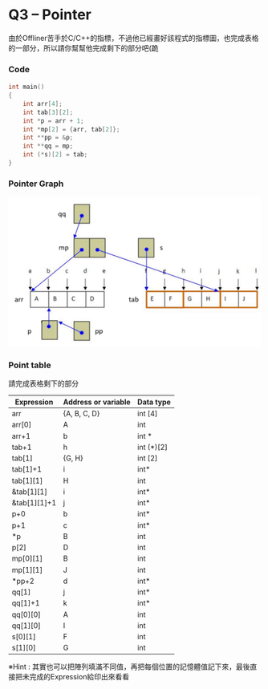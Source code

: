 # Q3 – Pointer
由於Offliner苦手於C/C++的指標，不過他已經畫好該程式的指標圖，也完成表格的一部分，所以請你幫幫他完成剩下的部分吧(跪

### Code
```c++
int main()
{
    int arr[4];
    int tab[3][2];
    int *p = arr + 1;
    int *mp[2] = {arr, tab[2]};
    int **pp = &p;
    int **qq = mp;
    int (*s)[2] = tab;
}
```

### Pointer Graph
![Point table](./Pointer%20Graph.png)

### Point table
請完成表格剩下的部分

|Expression|Address or variable|Data type|
|-|-|-|
|arr|{A, B, C, D}|int [4]|
|arr[0]|A|int|
|arr+1|b|int *|
|tab+1|h|int (*)[2]|
|tab[1]|{G, H}|int [2]|
|tab[1]+1|i|int*|
|tab[1][1]|H|int|		
|&tab[1][1]|i|int*|	
|&tab[1][1]+1|j|int*|		
|p+0|b|int*|	
|p+1|c|int*|		
|*p|B|int|
|p[2]|D|int|		
|mp[0][1]|B|int|		
|mp[1][1]|J|int|		
|*pp+2|d|int*|		
|qq[1]|j|int*|		
|qq[1]+1|k|int*|		
|qq[0][0]|A|int|		
|qq[1][0]|I|int|		
|s[0][1]|F|int|		
|s[1][0]|G|int|		

※Hint : 其實也可以把陣列填滿不同值，再把每個位置的記憶體值記下來，最後直接把未完成的Expression給印出來看看